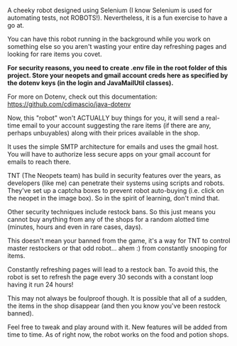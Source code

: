A cheeky robot designed using Selenium (I know Selenium is used for automating tests, not ROBOTS!). Nevertheless, it is a fun exercise to have a go at. 

You can have this robot running in the background while you work on something else so you aren't wasting your entire day refreshing pages and looking for rare items you covet. 

<b>For security reasons, you need to create .env file in the root folder of this project. Store your neopets and gmail account creds here as specified by the dotenv
keys (in the login and JavaMailUtil classes).</b>

For more on Dotenv, check out this documentation: https://github.com/cdimascio/java-dotenv

Now, this "robot" won't ACTUALLY buy things for you, it will send a real-time email to your account suggesting the rare items (if there are any, perhaps unbuyables) 
along with their prices available in the shop.

It uses the simple SMTP architecture for emails and uses the gmail host. You will have to authorize less secure apps on your gmail account for emails to reach
there. 

TNT (The Neopets team) has build in security features over the years, as developers (like me) can penetrate their systems using scripts and robots. They've set
up a captcha boxes to prevent robot auto-buying (i.e. click on the neopet in the image box). So in the spirit of learning, don't mind that.

Other security techniques include restock bans. So this just means you cannot buy anything from any of the shops for a random alotted time (minutes, hours and 
even in rare cases, days). 

This doesn't mean your banned from the game, it's a way for TNT to control master restockers or that odd robot... ahem :) from constantly snooping for items.

Constantly refreshing pages will lead to a restock ban. To avoid this, the robot is set to refresh the page every 30 seconds with a constant loop having it run 24 hours!  

This may not always be foulproof though. It is possible that all of a sudden, the items in the shop disappear (and then you know you've been restock banned).

Feel free to tweak and play around with it. New features will be added from time to time. As of right now, the robot works on the food and potion shops.
